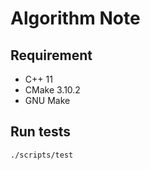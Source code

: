 # Algorithm Note

## Requirement

* C++ 11
* CMake 3.10.2
* GNU Make

## Run tests

```
./scripts/test
```
